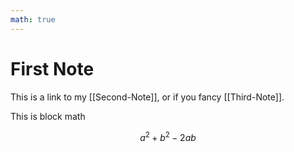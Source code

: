 ```yaml
---
math: true
---
```

# First Note

This is a link to my [[Second-Note]], or if you fancy [[Third-Note]].


This is block math

$$a^2+b^2-2ab$$